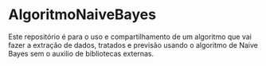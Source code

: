 # AlgoritmoNaiveBayes
Este repositório é para o uso e compartilhamento de um algoritmo que vai fazer a extração de dados, tratados e previsão usando o algoritmo de Naive Bayes sem o auxilio de bibliotecas externas.
